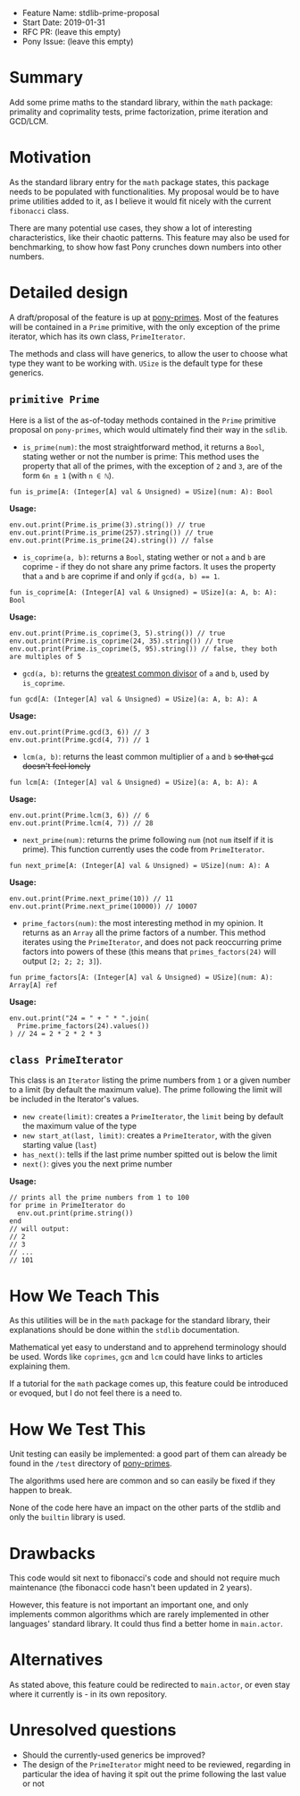 - Feature Name: stdlib-prime-proposal
- Start Date: 2019-01-31
- RFC PR: (leave this empty)
- Pony Issue: (leave this empty)

# Summary

Add some prime maths to the standard library, within the `math` package: primality and coprimality tests, prime factorization, prime iteration and GCD/LCM.

# Motivation

As the standard library entry for the `math` package states, this package needs to be populated with functionalities.
My proposal would be to have prime utilities added to it, as I believe it would fit nicely with the current `fibonacci` class.

There are many potential use cases, they show a lot of interesting characteristics, like their chaotic patterns.
This feature may also be used for benchmarking, to show how fast Pony crunches down numbers into other numbers.

# Detailed design

A draft/proposal of the feature is up at [pony-primes](https://github.com/adri326/pony-primes).
Most of the features will be contained in a `Prime` primitive, with the only exception of the prime iterator, which has its own class, `PrimeIterator`.

The methods and class will have generics, to allow the user to choose what type they want to be working with. `USize` is the default type for these generics.

## `primitive Prime`

Here is a list of the as-of-today methods contained in the `Prime` primitive proposal on `pony-primes`, which would ultimately find their way in the `sdlib`.

* `is_prime(num)`: the most straightforward method, it returns a `Bool`, stating wether or not the number is prime:
This method uses the property that all of the primes, with the exception of `2` and `3`, are of the form `6n ± 1` (with `n ∈ ℕ`).
```pony
fun is_prime[A: (Integer[A] val & Unsigned) = USize](num: A): Bool
```
**Usage:**
```pony
env.out.print(Prime.is_prime(3).string()) // true
env.out.print(Prime.is_prime(257).string()) // true
env.out.print(Prime.is_prime(24).string()) // false
```
* `is_coprime(a, b)`: returns a `Bool`, stating wether or not `a` and `b` are coprime - if they do not share any prime factors. It uses the property that `a` and `b` are coprime if and only if `gcd(a, b) == 1`.
```pony
fun is_coprime[A: (Integer[A] val & Unsigned) = USize](a: A, b: A): Bool
```
**Usage:**
```pony
env.out.print(Prime.is_coprime(3, 5).string()) // true
env.out.print(Prime.is_coprime(24, 35).string()) // true
env.out.print(Prime.is_coprime(5, 95).string()) // false, they both are multiples of 5
```
* `gcd(a, b)`: returns the [greatest common divisor](https://en.wikipedia.org/wiki/Greatest_common_divisor) of `a` and `b`, used by `is_coprime`.
```pony
fun gcd[A: (Integer[A] val & Unsigned) = USize](a: A, b: A): A
```
**Usage:**
```pony
env.out.print(Prime.gcd(3, 6)) // 3
env.out.print(Prime.gcd(4, 7)) // 1
```
* `lcm(a, b)`: returns the least common multiplier of `a` and `b` ~~so that `gcd` doesn't feel lonely~~
```pony
fun lcm[A: (Integer[A] val & Unsigned) = USize](a: A, b: A): A
```
**Usage:**
```pony
env.out.print(Prime.lcm(3, 6)) // 6
env.out.print(Prime.lcm(4, 7)) // 28
```
* `next_prime(num)`: returns the prime following `num` (not `num` itself if it is prime). This function currently uses the code from `PrimeIterator`.
```pony
fun next_prime[A: (Integer[A] val & Unsigned) = USize](num: A): A
```
**Usage:**
```pony
env.out.print(Prime.next_prime(10)) // 11
env.out.print(Prime.next_prime(10000)) // 10007
```
* `prime_factors(num)`: the most interesting method in my opinion. It returns as an `Array` all the prime factors of a number.
This method iterates using the `PrimeIterator`, and does not pack reoccurring prime factors into powers of these (this means that `primes_factors(24)` will output `[2; 2; 2; 3]`).
```pony
fun prime_factors[A: (Integer[A] val & Unsigned) = USize](num: A): Array[A] ref
```
**Usage:**
```pony
env.out.print("24 = " + " * ".join(
  Prime.prime_factors(24).values())
) // 24 = 2 * 2 * 2 * 3
```

## `class PrimeIterator`

This class is an `Iterator` listing the prime numbers from `1` or a given number to a limit (by default the maximum value).
The prime following the limit will be included in the Iterator's values.

* `new create(limit)`: creates a `PrimeIterator`, the `limit` being by default the maximum value of the type
* `new start_at(last, limit)`: creates a `PrimeIterator`, with the given starting value (`last`)
* `has_next()`: tells if the last prime number spitted out is below the limit
* `next()`: gives you the next prime number

**Usage:**

```pony
// prints all the prime numbers from 1 to 100
for prime in PrimeIterator do
  env.out.print(prime.string())
end
// will output:
// 2
// 3
// ...
// 101
```

# How We Teach This

As this utilities will be in the `math` package for the standard library, their explanations should be done within the `stdlib` documentation.

Mathematical yet easy to understand and to apprehend terminology should be used.
Words like `coprimes`, `gcm` and `lcm` could have links to articles explaining them.

If a tutorial for the `math` package comes up, this feature could be introduced or evoqued, but I do not feel there is a need to.

# How We Test This

Unit testing can easily be implemented: a good part of them can already be found in the `/test` directory of [pony-primes](https://github.com/adri326/pony-primes).

The algorithms used here are common and so can easily be fixed if they happen to break.

None of the code here have an impact on the other parts of the stdlib and only the `builtin` library is used.

# Drawbacks

This code would sit next to fibonacci's code and should not require much maintenance (the fibonacci code hasn't been updated in 2 years).

However, this feature is not important an important one, and only implements common algorithms which are rarely implemented in other languages' standard library.
It could thus find a better home in `main.actor`.

# Alternatives

As stated above, this feature could be redirected to `main.actor`, or even stay where it currently is - in its own repository.

# Unresolved questions

* Should the currently-used generics be improved?
* The design of the `PrimeIterator` might need to be reviewed, regarding in particular the idea of having it spit out the prime following the last value or not
